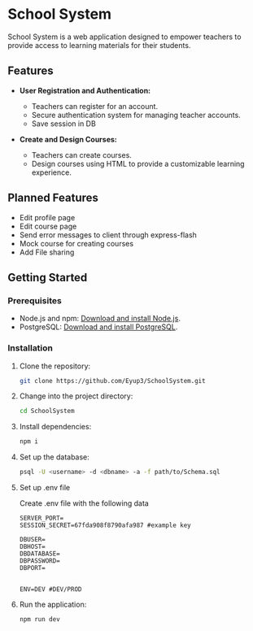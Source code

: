 # School System

School System is a web application designed to empower teachers to provide access to learning materials for their students.

## Features

- **User Registration and Authentication:**
  - Teachers can register for an account.
  - Secure authentication system for managing teacher accounts.
  - Save session in DB

- **Create and Design Courses:**
  - Teachers can create courses.
  - Design courses using HTML to provide a customizable learning experience.

## Planned Features
  - Edit profile page
  - Edit course page
  - Send error messages to client through express-flash
  - Mock course for creating courses
  - Add File sharing


## Getting Started

### Prerequisites

- Node.js and npm: [Download and install Node.js](https://nodejs.org/).
- PostgreSQL: [Download and install PostgreSQL](https://www.postgresql.org/).

### Installation

1. Clone the repository:

   ```bash
   git clone https://github.com/Eyup3/SchoolSystem.git
   ```

1. Change into the project directory:

    ```bash
    cd SchoolSystem
    ```


1. Install dependencies:

    ```bash
    npm i
    ```


1. Set up the database:
    ```bash
    psql -U <username> -d <dbname> -a -f path/to/Schema.sql
    ```

1. Set up .env file

    Create .env file with the following data

    ```
    SERVER_PORT=
    SESSION_SECRET=67fda908f8790afa987 #example key

    DBUSER=
    DBHOST=
    DBDATABASE=
    DBPASSWORD=
    DBPORT=


    ENV=DEV #DEV/PROD
    ```


1. Run the application:

    ```bash
    npm run dev
    ```
